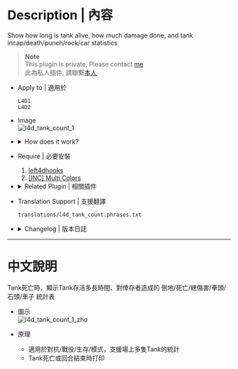 # Description | 內容
Show how long is tank alive, how much damage done, and tank incap/death/punch/rock/car statistics

> __Note__ <br/>
This plugin is private, Please contact [me](/#私人插件列表-private-plugins-list)<br/>
此為私人插件, 請聯繫[本人](/#私人插件列表-private-plugins-list)

* Apply to | 適用於
	```
	L4D1
	L4D2
	```

* Image
	<br/>![l4d_tank_count_1](image/l4d_tank_count_1.jpg)

* <details><summary>How does it work?</summary>

	* Display statistics on tank death or round ends.
	* Support multi tanks
</details>

* Require | 必要安裝
	1. [left4dhooks](https://forums.alliedmods.net/showthread.php?t=321696)
	2. [[INC] Multi Colors](https://github.com/fbef0102/L4D1_2-Plugins/releases/tag/Multi-Colors)

* <details><summary>Related Plugin | 相關插件</summary>

	1. [l4d_tank_dmg_report](/L4D_插件/Tank_坦克/l4d_tank_dmg_report): Displays Damage Information on Tank Death.
		* Tank死亡時顯示對Tank造成傷害統計表
</details>

* Translation Support | 支援翻譯
	```
	translations/l4d_tank_count.phrases.txt
	```

* <details><summary>Changelog | 版本日誌</summary>

	* v1.0h (2024-11-23)
		* Support multi tanks on the field

	* v1.4 (2023-4-27)
		* Translation Support
		* Support Versus mode (only 1 tank alive)

	* v1.3
		* More accurate damage done to tank
		* Initial Release
</details>

- - - -
# 中文說明
Tank死亡時，顯示Tank存活多長時間、對倖存者造成的 倒地/死亡/總傷害/拳頭/石頭/車子 統計表

* 圖示
	<br/>![l4d_tank_count_1_zho](image/zho/l4d_tank_count_1_zho.jpg)

* 原理
	* 適用於對抗/戰役/生存/模式，支援場上多隻Tank的統計
	* Tank死亡或回合結束時打印
